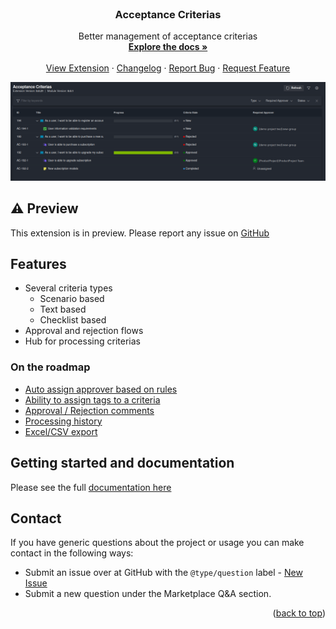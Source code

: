 <div id="top"></div>

<!-- PROJECT LOGO -->
<br />
<div align="center">
<h3 align="center">Acceptance Criterias</h3>

  <p align="center">
Better management of acceptance criterias
    <br />
    <a href="https://docs.devops-extensions.dev/docs/extensions/acceptance-criterias"><strong>Explore the docs »</strong></a>
    <br />
    <br />
    <a href="https://marketplace.visualstudio.com/items?itemName=joachimdalen.acceptance-criterias">View Extension</a>
    ·
    <a href="https://marketplace.visualstudio.com/items?itemName=joachimdalen.acceptance-criterias/changelog">Changelog</a>
    ·
    <a href="https://github.com/joachimdalen/azdevops-acceptance-criterias/issues">Report Bug</a>
    ·
    <a href="https://github.com/joachimdalen/azdevops-acceptance-criterias/issues">Request Feature</a>
  </p>
</div>

![work-hub-preview](marketplace/docs/images/work-hub-preview.png)

## ⚠️ Preview

This extension is in preview. Please report any issue on [GitHub](https://github.com/joachimdalen/azdevops-acceptance-criterias/issues)

## Features

- Several criteria types
  - Scenario based
  - Text based
  - Checklist based
- Approval and rejection flows
- Hub for processing criterias

### On the roadmap

- [Auto assign approver based on rules](https://github.com/joachimdalen/azdevops-acceptance-criterias/issues/8)
- [Ability to assign tags to a criteria](https://github.com/joachimdalen/azdevops-acceptance-criterias/issues/7)
- [Approval / Rejection comments](https://github.com/joachimdalen/azdevops-acceptance-criterias/issues/4)
- [Processing history](https://github.com/joachimdalen/azdevops-acceptance-criterias/issues/3)
- [Excel/CSV export](https://github.com/joachimdalen/azdevops-acceptance-criterias/issues/2)

## Getting started and documentation

Please see the full [documentation here](https://docs.devops-extensions.dev/docs/extensions/acceptance-criterias)

## Contact

If you have generic questions about the project or usage you can make contact in the following ways:

- Submit an issue over at GitHub with the `@type/question` label - [New Issue](https://github.com/joachimdalen/azdevops-acceptance-criterias/issues/new)
- Submit a new question under the Marketplace Q&A section.

<p align="right">(<a href="#top">back to top</a>)</p>

